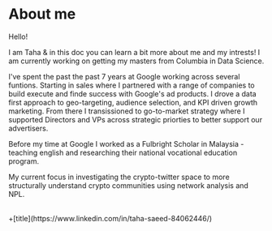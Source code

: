 # About me

Hello! 

I am Taha & in this doc you can learn a bit more about me and my intrests! I am currently working on getting my masters from Columbia in Data Science. 

I've spent the past the past 7 years at Google working across several funtions. Starting in sales where I partnered with a range of companies to build execute and finde success with Google's ad products.
I drove a data first approach to geo-targeting, audience selection, and KPI driven growth marketing. From there I transissioned to go-to-market strategy where I supported
Directors and VPs across strategic priorties to better support our advertisers.

Before my time at Google I worked as a Fulbright Scholar in Malaysia - teaching english and researching their national vocational education program.

My current focus in investigating the crypto-twitter space to more structurally understand crypto communities using network analysis and NPL.

<br />
+[title](https://www.linkedin.com/in/taha-saeed-84062446/)


